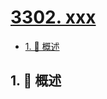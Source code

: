 # [3302. xxx](https://github.com/Tdahuyou/TNotes.leetcode/tree/main/notes/3302.%20xxx)

<!-- region:toc -->

- [1. 📝 概述](#1--概述)

<!-- endregion:toc -->

## 1. 📝 概述
